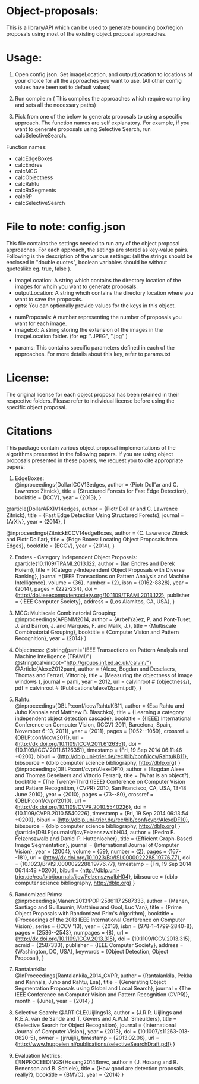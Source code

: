 Object-proposals:
================

This is a library/API which can be used to generate bounding box/region proposals using most of the existing object proposal approaches.


Usage:
======

1. Open config.json. Set imageLocation, and outputLocation to locations of your choice for all the approaches you want to use. (All other config values have been set to default values)

2. Run compile.m
( This compiles the approaches which require compiling and sets all the necessary paths)

3. Pick from one of the below to generate proposals to using a specific approach. The function names are self explanatory.
For example, if you want to generate proposals using Selective Search, run calcSelectiveSearch.

Function names:
    
* calcEdgeBoxes    
*  calcEndres  
*  calcMCG  
*  calcObjectness  
*  calcRahtu  
*  calcRaSegments  
*  calcRP  
*  calcSelectiveSearch

File to note: config.json
==================
This file contains the settings needed to run any of the object proposal approaches. For each approach, the setings are stored as key-value pairs. Following is the description of the various settings:
(all the strings should be enclosed in "double quotes", boolean variables should be without quoteslike eg. true, false ).  
  
* imageLocation: A string which contains the directory location of the images for whcih you want to generate proposals.    
* outputLocation: A string whcih contains the directory location where you want to save the proposals.  
* opts: You can optionally provide values for the keys in this object.  

 - numProposals: A number representing the number of proposals you want for each image.  
 - imageExt: A string storing the extension of the images in the imageLocation folder. (for eg: ".JPEG", ".jpg" )

* params: This contains specific parameters defined in each of the approaches. For more details about this key, refer to params.txt

License:
==================
The original license for each object proposal has been retained in their respective folders. Please refer to individual license before using the specific object proposal.


Citations
==================
This package contain various object proposal implementations of the algorithms presented in the following papers. If you are using object proposals presented in these papers, we request you to cite appropriate papers:

1. EdgeBoxes:  
@inproceedings{DollarICCV13edges,
  author    = {Piotr Doll\'ar and C. Lawrence Zitnick},
  title     = {Structured Forests for Fast Edge Detection},
  booktitle = {ICCV},
  year      = {2013},
}

@article{DollarARXIV14edges,
  author    = {Piotr Doll\'ar and C. Lawrence Zitnick},
  title     = {Fast Edge Detection Using Structured Forests},
  journal   = {ArXiv},
  year      = {2014},
}

@inproceedings{ZitnickECCV14edgeBoxes,
  author    = {C. Lawrence Zitnick and Piotr Doll\'ar},
  title     = {Edge Boxes: Locating Object Proposals from Edges},
  booktitle = {ECCV},
  year      = {2014},
}

2. Endres - Category Independent Object Proposals:    
@article{10.1109/TPAMI.2013.122,
author = {Ian Endres and Derek Hoiem},
title = {Category-Independent Object Proposals with Diverse Ranking},
journal ={IEEE Transactions on Pattern Analysis and Machine Intelligence},
volume = {36},
number = {2},
issn = {0162-8828},
year = {2014},
pages = {222-234},
doi = {http://doi.ieeecomputersociety.org/10.1109/TPAMI.2013.122},
publisher = {IEEE Computer Society},
address = {Los Alamitos, CA, USA},
}

3. MCG: Multiscale Combinatorial Grouping:  
@inproceedings{APBMM2014,
  author = {Arbel\'{a}ez, P. and Pont-Tuset, J. and Barron, J. and Marques, F. and Malik, J.},
  title = {Multiscale Combinatorial Grouping},
  booktitle = {Computer Vision and Pattern Recognition},
  year = {2014}
}

4. Objectness: 
@string{pami="IEEE Transactions on Pattern Analysis and Machine Intelligence (TPAMI)"}
@string{calvinroot="http://groups.inf.ed.ac.uk/calvin/"}
@Article{Alexe2012pami,
  author = {Alexe, Bogdan and Deselaers, Thomas and Ferrari, Vittorio},
  title = {Measuring the objectness of image windows },
  journal = pami,
  year = 2012,
  url = calvinroot # {objectness/},
  pdf = calvinroot # {Publications/alexe12pami.pdf},
}

5. Rahtu:  
@inproceedings{DBLP:conf/iccv/RahtuKB11,
  author    = {Esa Rahtu and
               Juho Kannala and
               Matthew B. Blaschko},
  title     = {Learning a category independent object detection cascade},
  booktitle = {{IEEE} International Conference on Computer Vision, {ICCV} 2011, Barcelona,
               Spain, November 6-13, 2011},
  year      = {2011},
  pages     = {1052--1059},
  crossref  = {DBLP:conf/iccv/2011},
  url       = {http://dx.doi.org/10.1109/ICCV.2011.6126351},
  doi       = {10.1109/ICCV.2011.6126351},
  timestamp = {Fri, 19 Sep 2014 06:11:46 +0200},
  biburl    = {http://dblp.uni-trier.de/rec/bib/conf/iccv/RahtuKB11},
  bibsource = {dblp computer science bibliography, http://dblp.org}
}  
@inproceedings{DBLP:conf/cvpr/AlexeDF10,
  author    = {Bogdan Alexe and
               Thomas Deselaers and
               Vittorio Ferrari},
  title     = {What is an object?},
  booktitle = {The Twenty-Third {IEEE} Conference on Computer Vision and Pattern
               Recognition, {CVPR} 2010, San Francisco, CA, USA, 13-18 June 2010},
  year      = {2010},
  pages     = {73--80},
  crossref  = {DBLP:conf/cvpr/2010},
  url       = {http://dx.doi.org/10.1109/CVPR.2010.5540226},
  doi       = {10.1109/CVPR.2010.5540226},
  timestamp = {Fri, 19 Sep 2014 06:13:54 +0200},
  biburl    = {http://dblp.uni-trier.de/rec/bib/conf/cvpr/AlexeDF10},
  bibsource = {dblp computer science bibliography, http://dblp.org}
}  
@article{DBLP:journals/ijcv/FelzenszwalbH04,
  author    = {Pedro F. Felzenszwalb and
               Daniel P. Huttenlocher},
  title     = {Efficient Graph-Based Image Segmentation},
  journal   = {International Journal of Computer Vision},
  year      = {2004},
  volume    = {59},
  number    = {2},
  pages     = {167--181},
  url       = {http://dx.doi.org/10.1023/B:VISI.0000022288.19776.77},
  doi       = {10.1023/B:VISI.0000022288.19776.77},
  timestamp = {Fri, 19 Sep 2014 06:14:48 +0200},
  biburl    = {http://dblp.uni-trier.de/rec/bib/journals/ijcv/FelzenszwalbH04},
  bibsource = {dblp computer science bibliography, http://dblp.org}
}  

6. Randomized Prims:  
@inproceedings{Manen:2013:POP:2586117.2587333,
 author = {Manen, Santiago and Guillaumin, Matthieu and Gool, Luc Van},
 title = {Prime Object Proposals with Randomized Prim's Algorithm},
 booktitle = {Proceedings of the 2013 IEEE International Conference on Computer Vision},
 series = {ICCV '13},
 year = {2013},
 isbn = {978-1-4799-2840-8},
 pages = {2536--2543},
 numpages = {8},
 url = {http://dx.doi.org/10.1109/ICCV.2013.315},
 doi = {10.1109/ICCV.2013.315},
 acmid = {2587333},
 publisher = {IEEE Computer Society},
 address = {Washington, DC, USA},
 keywords = {Object Detection, Object Proposal},
} 

7. Rantalankila:  
@InProceedings{Rantalankila_2014_CVPR,
author = {Rantalankila, Pekka and Kannala, Juho and Rahtu, Esa},
title = {Generating Object Segmentation Proposals using Global and Local Search},
journal = {The IEEE Conference on Computer Vision and Pattern Recognition (CVPR)},
month = {June},
year = {2014}
}

8. Selective Search:
@ARTICLE{Uijlings13,
  author = {J.R.R. Uijlings and K.E.A. van de Sande and T. Gevers and A.W.M.
	Smeulders},
  title = {Selective Search for Object Recognition},
  journal = {International Journal of Computer Vision},
  year = {2013},
  doi = {10.1007/s11263-013-0620-5},
  owner = {jrruijli},
  timestamp = {2013.02.06},
  url = {http://www.huppelen.nl/publications/selectiveSearchDraft.pdf}
}

9. Evaluation Metrics:  
@INPROCEEDINGS{Hosang2014Bmvc,
  author = {J. Hosang and R. Benenson and B. Schiele},
  title = {How good are detection proposals, really?},
  booktitle = {BMVC},
  year = {2014}
}